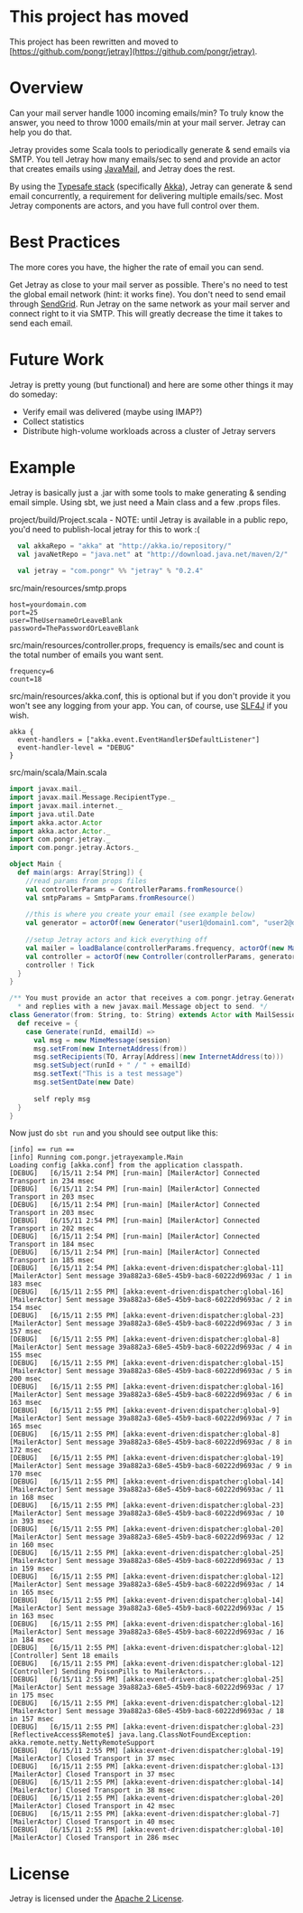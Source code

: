 # This project has moved

This project has been rewritten and moved to [https://github.com/pongr/jetray](https://github.com/pongr/jetray).

# Overview

Can your mail server handle 1000 incoming emails/min? To truly know the answer, you need to throw 1000 emails/min at your mail server.  Jetray can help you do that.

Jetray provides some Scala tools to periodically generate & send emails via SMTP.  You tell Jetray how many emails/sec to send and provide an actor that creates emails using [JavaMail](http://www.oracle.com/technetwork/java/javamail/index.html), and Jetray does the rest.

By using the [Typesafe stack](http://typesafe.com/stack) (specifically [Akka](http://akka.io/)), Jetray can generate & send email concurrently, a requirement for delivering multiple emails/sec.  Most Jetray components are actors, and you have full control over them.

# Best Practices

The more cores you have, the higher the rate of email you can send.

Get Jetray as close to your mail server as possible. There's no need to test the global email network (hint: it works fine). You don't need to send email through [SendGrid](http://sendgrid.com). Run Jetray on the same network as your mail server and connect right to it via SMTP. This will greatly decrease the time it takes to send each email.

# Future Work

Jetray is pretty young (but functional) and here are some other things it may do someday:

 - Verify email was delivered (maybe using IMAP?)
 - Collect statistics
 - Distribute high-volume workloads across a cluster of Jetray servers

# Example

Jetray is basically just a .jar with some tools to make generating & sending email simple. Using sbt, we just need a Main class and a few .props files.

project/build/Project.scala - NOTE: until Jetray is available in a public repo, you'd need to publish-local jetray for this to work :(

``` scala
  val akkaRepo = "akka" at "http://akka.io/repository/"
  val javaNetRepo = "java.net" at "http://download.java.net/maven/2/"
  
  val jetray = "com.pongr" %% "jetray" % "0.2.4"
```

src/main/resources/smtp.props

```
host=yourdomain.com
port=25
user=TheUsernameOrLeaveBlank
password=ThePasswordOrLeaveBlank
```

src/main/resources/controller.props, frequency is emails/sec and count is the total number of emails you want sent.

```
frequency=6
count=18
```

src/main/resources/akka.conf, this is optional but if you don't provide it you won't see any logging from your app. You can, of course, use [SLF4J](http://akka.io/docs/akka/1.1.2/general/slf4j.html) if you wish.

```
akka {
  event-handlers = ["akka.event.EventHandler$DefaultListener"]
  event-handler-level = "DEBUG"
}
```

src/main/scala/Main.scala

``` scala
import javax.mail._
import javax.mail.Message.RecipientType._
import javax.mail.internet._
import java.util.Date
import akka.actor.Actor
import akka.actor.Actor._
import com.pongr.jetray._
import com.pongr.jetray.Actors._

object Main {
  def main(args: Array[String]) {
    //read params from props files
    val controllerParams = ControllerParams.fromResource()
    val smtpParams = SmtpParams.fromResource()
    
    //this is where you create your email (see example below)
    val generator = actorOf(new Generator("user1@domain1.com", "user2@domain2.com")).start
    
    //setup Jetray actors and kick everything off
    val mailer = loadBalance(controllerParams.frequency, actorOf(new MailerActor(smtpParams)).start)
    val controller = actorOf(new Controller(controllerParams, generator, mailer)).start
    controller ! Tick
  }
}

/** You must provide an actor that receives a com.pongr.jetray.Generate message 
  * and replies with a new javax.mail.Message object to send. */
class Generator(from: String, to: String) extends Actor with MailSession {
  def receive = {
    case Generate(runId, emailId) => 
      val msg = new MimeMessage(session)
      msg.setFrom(new InternetAddress(from))
      msg.setRecipients(TO, Array[Address](new InternetAddress(to)))
      msg.setSubject(runId + " / " + emailId)
      msg.setText("This is a test message")
      msg.setSentDate(new Date)
      
      self reply msg
  }
}
```

Now just do ```sbt run``` and you should see output like this:

```
[info] == run ==
[info] Running com.pongr.jetrayexample.Main 
Loading config [akka.conf] from the application classpath.
[DEBUG]   [6/15/11 2:54 PM] [run-main] [MailerActor] Connected Transport in 234 msec
[DEBUG]   [6/15/11 2:54 PM] [run-main] [MailerActor] Connected Transport in 203 msec
[DEBUG]   [6/15/11 2:54 PM] [run-main] [MailerActor] Connected Transport in 203 msec
[DEBUG]   [6/15/11 2:54 PM] [run-main] [MailerActor] Connected Transport in 202 msec
[DEBUG]   [6/15/11 2:54 PM] [run-main] [MailerActor] Connected Transport in 184 msec
[DEBUG]   [6/15/11 2:54 PM] [run-main] [MailerActor] Connected Transport in 185 msec
[DEBUG]   [6/15/11 2:54 PM] [akka:event-driven:dispatcher:global-11] [MailerActor] Sent message 39a882a3-68e5-45b9-bac8-60222d9693ac / 1 in 183 msec
[DEBUG]   [6/15/11 2:55 PM] [akka:event-driven:dispatcher:global-16] [MailerActor] Sent message 39a882a3-68e5-45b9-bac8-60222d9693ac / 2 in 154 msec
[DEBUG]   [6/15/11 2:55 PM] [akka:event-driven:dispatcher:global-23] [MailerActor] Sent message 39a882a3-68e5-45b9-bac8-60222d9693ac / 3 in 157 msec
[DEBUG]   [6/15/11 2:55 PM] [akka:event-driven:dispatcher:global-8] [MailerActor] Sent message 39a882a3-68e5-45b9-bac8-60222d9693ac / 4 in 155 msec
[DEBUG]   [6/15/11 2:55 PM] [akka:event-driven:dispatcher:global-15] [MailerActor] Sent message 39a882a3-68e5-45b9-bac8-60222d9693ac / 5 in 200 msec
[DEBUG]   [6/15/11 2:55 PM] [akka:event-driven:dispatcher:global-16] [MailerActor] Sent message 39a882a3-68e5-45b9-bac8-60222d9693ac / 6 in 163 msec
[DEBUG]   [6/15/11 2:55 PM] [akka:event-driven:dispatcher:global-9] [MailerActor] Sent message 39a882a3-68e5-45b9-bac8-60222d9693ac / 7 in 165 msec
[DEBUG]   [6/15/11 2:55 PM] [akka:event-driven:dispatcher:global-8] [MailerActor] Sent message 39a882a3-68e5-45b9-bac8-60222d9693ac / 8 in 172 msec
[DEBUG]   [6/15/11 2:55 PM] [akka:event-driven:dispatcher:global-19] [MailerActor] Sent message 39a882a3-68e5-45b9-bac8-60222d9693ac / 9 in 170 msec
[DEBUG]   [6/15/11 2:55 PM] [akka:event-driven:dispatcher:global-14] [MailerActor] Sent message 39a882a3-68e5-45b9-bac8-60222d9693ac / 11 in 168 msec
[DEBUG]   [6/15/11 2:55 PM] [akka:event-driven:dispatcher:global-23] [MailerActor] Sent message 39a882a3-68e5-45b9-bac8-60222d9693ac / 10 in 393 msec
[DEBUG]   [6/15/11 2:55 PM] [akka:event-driven:dispatcher:global-20] [MailerActor] Sent message 39a882a3-68e5-45b9-bac8-60222d9693ac / 12 in 160 msec
[DEBUG]   [6/15/11 2:55 PM] [akka:event-driven:dispatcher:global-25] [MailerActor] Sent message 39a882a3-68e5-45b9-bac8-60222d9693ac / 13 in 159 msec
[DEBUG]   [6/15/11 2:55 PM] [akka:event-driven:dispatcher:global-12] [MailerActor] Sent message 39a882a3-68e5-45b9-bac8-60222d9693ac / 14 in 165 msec
[DEBUG]   [6/15/11 2:55 PM] [akka:event-driven:dispatcher:global-14] [MailerActor] Sent message 39a882a3-68e5-45b9-bac8-60222d9693ac / 15 in 163 msec
[DEBUG]   [6/15/11 2:55 PM] [akka:event-driven:dispatcher:global-16] [MailerActor] Sent message 39a882a3-68e5-45b9-bac8-60222d9693ac / 16 in 184 msec
[DEBUG]   [6/15/11 2:55 PM] [akka:event-driven:dispatcher:global-12] [Controller] Sent 18 emails
[DEBUG]   [6/15/11 2:55 PM] [akka:event-driven:dispatcher:global-12] [Controller] Sending PoisonPills to MailerActors...
[DEBUG]   [6/15/11 2:55 PM] [akka:event-driven:dispatcher:global-25] [MailerActor] Sent message 39a882a3-68e5-45b9-bac8-60222d9693ac / 17 in 175 msec
[DEBUG]   [6/15/11 2:55 PM] [akka:event-driven:dispatcher:global-12] [MailerActor] Sent message 39a882a3-68e5-45b9-bac8-60222d9693ac / 18 in 157 msec
[DEBUG]   [6/15/11 2:55 PM] [akka:event-driven:dispatcher:global-23] [ReflectiveAccess$Remote$] java.lang.ClassNotFoundException: akka.remote.netty.NettyRemoteSupport
[DEBUG]   [6/15/11 2:55 PM] [akka:event-driven:dispatcher:global-19] [MailerActor] Closed Transport in 37 msec
[DEBUG]   [6/15/11 2:55 PM] [akka:event-driven:dispatcher:global-13] [MailerActor] Closed Transport in 37 msec
[DEBUG]   [6/15/11 2:55 PM] [akka:event-driven:dispatcher:global-14] [MailerActor] Closed Transport in 38 msec
[DEBUG]   [6/15/11 2:55 PM] [akka:event-driven:dispatcher:global-20] [MailerActor] Closed Transport in 42 msec
[DEBUG]   [6/15/11 2:55 PM] [akka:event-driven:dispatcher:global-7] [MailerActor] Closed Transport in 40 msec
[DEBUG]   [6/15/11 2:55 PM] [akka:event-driven:dispatcher:global-10] [MailerActor] Closed Transport in 286 msec
```

# License

Jetray is licensed under the [Apache 2 License](http://www.apache.org/licenses/LICENSE-2.0.txt).

